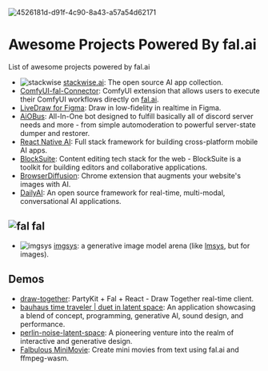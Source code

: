 ![4526181d-d91f-4c90-8a43-a57a54d62171](https://github.com/fal-ai/awesome/assets/5367102/9bba2fab-1c69-48d8-bf80-8113abb8e585)


# Awesome Projects Powered By fal.ai
List of awesome projects powered by fal.ai

* ![stackwise](https://www.stackwise.ai/favicon.ico) [stackwise.ai](https://www.stackwise.ai/): The open source AI app collection.
* [ComfyUI-fal-Connector](https://github.com/badayvedat/ComfyUI-fal-Connector): ComfyUI extension that allows users to execute their ComfyUI workflows directly on [fal.ai](https://www.fal.ai).
* [LiveDraw for Figma](https://github.com/jordansinger/livedraw-figma): Draw in low-fidelity in realtime in Figma.
* [AiOBus](https://github.com/Def-Try/aiobus): All-In-One bot designed to fulfill basically all of discord server needs and more - from simple automoderation to powerful server-state dumper and restorer.
* [React Native AI](https://github.com/dabit3/react-native-ai): Full stack framework for building cross-platform mobile AI apps.
* [BlockSuite](https://github.com/toeverything/blocksuite): Content editing tech stack for the web - BlockSuite is a toolkit for building editors and collaborative applications.
* [BrowserDiffusion](https://github.com/michaelbzhu/browserdiffusion): Chrome extension that augments your website's images with AI.
* [DailyAI](https://github.com/daily-co/dailyai): An open source framework for real-time, multi-modal, conversational AI applications.

## ![fal](https://fal.ai/favicon.png) fal

* ![imgsys](https://imgsys.org/images/favicon.png) [imgsys](https://imgsys.org/): a generative image model arena (like [lmsys](https://chat.lmsys.org/), but for images).

## Demos

* [draw-together](https://github.com/dabit3/draw-together): PartyKit + Fal + React - Draw Together real-time client.
* [bauhaus time traveler | duet in latent space](https://github.com/marlonbarrios/bauhaus-time-traveler): An application showcasing a blend of concept, programming, generative AI, sound design, and performance.
* [perlin-noise-latent-space](https://github.com/marlonbarrios/perlin-noise-latent-space): A pioneering venture into the realm of interactive and generative design.
* [Falbulous MiniMovie](https://github.com/iamseeley/falbulous-minimovie): Create mini movies from text using fal.ai and ffmpeg-wasm.

